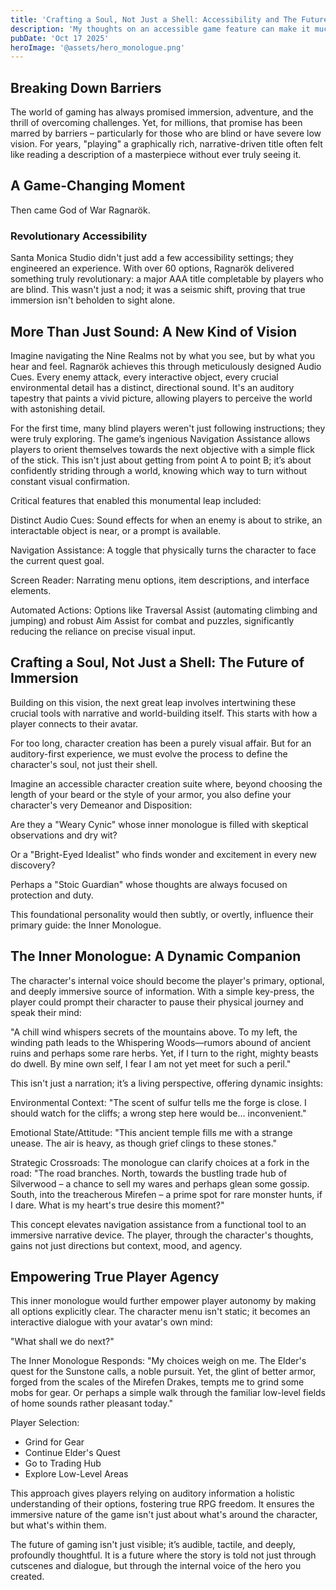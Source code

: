 ```yaml
---
title: 'Crafting a Soul, Not Just a Shell: Accessibility and The Future of Character Creation'
description: 'My thoughts on an accessible game feature can make it much more immersive'
pubDate: 'Oct 17 2025'
heroImage: '@assets/hero_monologue.png'
---
```


## Breaking Down Barriers
The world of gaming has always promised immersion, adventure, and the thrill of overcoming challenges. Yet, for millions, that promise has been marred by barriers – particularly for those who are blind or have severe low vision. For years, "playing" a graphically rich, narrative-driven title often felt like reading a description of a masterpiece without ever truly seeing it.

## A Game-Changing Moment
Then came God of War Ragnarök.

### Revolutionary Accessibility
Santa Monica Studio didn't just add a few accessibility settings; they engineered an experience. With over 60 options, Ragnarök delivered something truly revolutionary: a major AAA title completable by players who are blind. This wasn't just a nod; it was a seismic shift, proving that true immersion isn't beholden to sight alone.

## More Than Just Sound: A New Kind of Vision
Imagine navigating the Nine Realms not by what you see, but by what you hear and feel. Ragnarök achieves this through meticulously designed Audio Cues. Every enemy attack, every interactive object, every crucial environmental detail has a distinct, directional sound. It's an auditory tapestry that paints a vivid picture, allowing players to perceive the world with astonishing detail.

For the first time, many blind players weren't just following instructions; they were truly exploring. The game’s ingenious Navigation Assistance allows players to orient themselves towards the next objective with a simple flick of the stick. This isn't just about getting from point A to point B; it’s about confidently striding through a world, knowing which way to turn without constant visual confirmation.

Critical features that enabled this monumental leap included:

Distinct Audio Cues: Sound effects for when an enemy is about to strike, an interactable object is near, or a prompt is available.

Navigation Assistance: A toggle that physically turns the character to face the current quest goal.

Screen Reader: Narrating menu options, item descriptions, and interface elements.

Automated Actions: Options like Traversal Assist (automating climbing and jumping) and robust Aim Assist for combat and puzzles, significantly reducing the reliance on precise visual input.

## Crafting a Soul, Not Just a Shell: The Future of Immersion
Building on this vision, the next great leap involves intertwining these crucial tools with narrative and world-building itself. This starts with how a player connects to their avatar.

For too long, character creation has been a purely visual affair. But for an auditory-first experience, we must evolve the process to define the character's soul, not just their shell.

Imagine an accessible character creation suite where, beyond choosing the length of your beard or the style of your armor, you also define your character's very Demeanor and Disposition:

Are they a "Weary Cynic" whose inner monologue is filled with skeptical observations and dry wit?

Or a "Bright-Eyed Idealist" who finds wonder and excitement in every new discovery?

Perhaps a "Stoic Guardian" whose thoughts are always focused on protection and duty.

This foundational personality would then subtly, or overtly, influence their primary guide: the Inner Monologue.

## The Inner Monologue: A Dynamic Companion
The character's internal voice should become the player's primary, optional, and deeply immersive source of information. With a simple key-press, the player could prompt their character to pause their physical journey and speak their mind:

"A chill wind whispers secrets of the mountains above. To my left, the winding path leads to the Whispering Woods—rumors abound of ancient ruins and perhaps some rare herbs. Yet, if I turn to the right, mighty beasts do dwell. By mine own self, I fear I am not yet meet for such a peril."

This isn't just a narration; it’s a living perspective, offering dynamic insights:

Environmental Context: "The scent of sulfur tells me the forge is close. I should watch for the cliffs; a wrong step here would be... inconvenient."

Emotional State/Attitude: "This ancient temple fills me with a strange unease. The air is heavy, as though grief clings to these stones."

Strategic Crossroads: The monologue can clarify choices at a fork in the road: "The road branches. North, towards the bustling trade hub of Silverwood – a chance to sell my wares and perhaps glean some gossip. South, into the treacherous Mirefen – a prime spot for rare monster hunts, if I dare. What is my heart's true desire this moment?"

This concept elevates navigation assistance from a functional tool to an immersive narrative device. The player, through the character's thoughts, gains not just directions but context, mood, and agency.

## Empowering True Player Agency
This inner monologue would further empower player autonomy by making all options explicitly clear. The character menu isn't static; it becomes an interactive dialogue with your avatar's own mind:

"What shall we do next?"

The Inner Monologue Responds: "My choices weigh on me. The Elder's quest for the Sunstone calls, a noble pursuit. Yet, the glint of better armor, forged from the scales of the Mirefen Drakes, tempts me to grind some mobs for gear. Or perhaps a simple walk through the familiar low-level fields of home sounds rather pleasant today."

Player Selection: 
- Grind for Gear 
- Continue Elder's Quest 
- Go to Trading Hub 
- Explore Low-Level Areas

This approach gives players relying on auditory information a holistic understanding of their options, fostering true RPG freedom. It ensures the immersive nature of the game isn't just about what's around the character, but what's within them.

The future of gaming isn't just visible; it’s audible, tactile, and deeply, profoundly thoughtful. It is a future where the story is told not just through cutscenes and dialogue, but through the internal voice of the hero you created.
